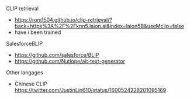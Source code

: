
CLIP retrieval
- https://rom1504.github.io/clip-retrieval/?back=https%3A%2F%2Fknn5.laion.ai&index=laion5B&useMclip=false
- have i been trained

SalesforceBLIP
- https://github.com/salesforce/BLIP
- https://github.com/Nutlope/alt-text-generator


Other langages
- Chinese CLIP https://twitter.com/JustinLin610/status/1600524228201095169